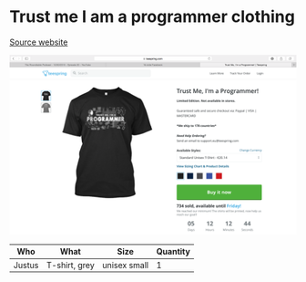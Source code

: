 # Trust me I am a programmer clothing

[Source website][source]

[![Screenshot](/images/tprog.png)][source]

[source]: https://teespring.com/tprog

| Who |  What | Size | Quantity |
|-----|-------|------|----------|
| Justus | T-shirt, grey | unisex small | 1 |
